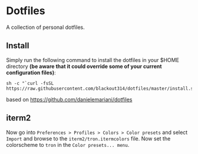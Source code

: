 # Dotfiles
A collection of personal dotfiles.

## Install
Simply run the following command to install the dotfiles in your $HOME directory **(be aware that it could override some of your current configuration files)**:

    sh -c "`curl -fsSL https://raw.githubusercontent.com/blackout314/dotfiles/master/install.sh`"

based on https://github.com/danielemariani/dotfiles

## iterm2 ##

Now go into `Preferences > Profiles > Colors > Color presets` and select `Import`
and browse to the `iterm2/tron.itermcolors` file. Now set the colorscheme to
`tron` in the `Color presets... menu`.
